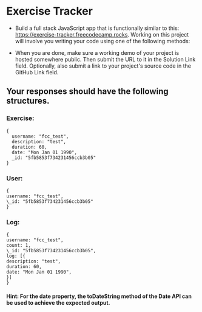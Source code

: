 # Exercise Tracker

- Build a full stack JavaScript app that is functionally similar to this: https://exercise-tracker.freecodecamp.rocks. Working on this project will involve you writing your code using one of the following methods:

- When you are done, make sure a working demo of your project is hosted somewhere public. Then submit the URL to it in the Solution Link field. Optionally, also submit a link to your project's source code in the GitHub Link field.

## Your responses should have the following structures.

### Exercise:

```
{
  username: "fcc_test",
  description: "test",
  duration: 60,
  date: "Mon Jan 01 1990",
  _id: "5fb5853f734231456ccb3b05"
}
```

### User:

```
{
username: "fcc_test",
\_id: "5fb5853f734231456ccb3b05"
}
```

### Log:

```
{
username: "fcc_test",
count: 1,
\_id: "5fb5853f734231456ccb3b05",
log: [{
description: "test",
duration: 60,
date: "Mon Jan 01 1990",
}]
}
```

#### Hint: For the date property, the toDateString method of the Date API can be used to achieve the expected output.
